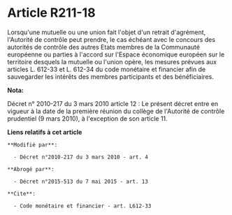 # Article R211-18

Lorsqu'une mutuelle ou une union fait l'objet d'un retrait d'agrément, l'Autorité de contrôle peut prendre, le cas échéant
avec le concours des autorités de contrôle des autres Etats membres de la Communauté européenne ou parties à l'accord sur
l'Espace économique européen sur le territoire desquels la mutuelle ou l'union opère, les mesures prévues aux articles L.
612-33 et L. 612-34 du code monétaire et financier afin de sauvegarder les intérêts des membres participants et des
bénéficiaires.

**Nota:**

Décret n° 2010-217 du 3 mars 2010 article 12 : Le présent décret entre en vigueur à la date de la première réunion du collège
de l'Autorité de contrôle prudentiel (9 mars 2010), à l'exception de son article 11.

**Liens relatifs à cet article**

	**Modifié par**:

	  - Décret n°2010-217 du 3 mars 2010 - art. 4

	**Abrogé par**:

	  - Décret n°2015-513 du 7 mai 2015 - art. 13

	**Cite**:

	  - Code monétaire et financier - art. L612-33
